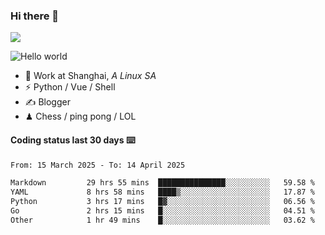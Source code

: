 ### Hi there 👋
![](https://komarev.com/ghpvc/?username=Xuhandsome)


<img src="https://github-readme-stats.vercel.app/api?username=XuHandsome&show_icons=true&theme=merko" alt="Hello world">

<br/>

- 🍻  Work at Shanghai, _A Linux SA_
- ⚡  Python / Vue / Shell
- ✍️  Blogger
- ♟  Chess / ping pong / LOL

#### Coding status last 30 days ⌨️

<!--START_SECTION:waka-->

```txt
From: 15 March 2025 - To: 14 April 2025

Markdown         29 hrs 55 mins  ███████████████░░░░░░░░░░   59.58 %
YAML             8 hrs 58 mins   ████▒░░░░░░░░░░░░░░░░░░░░   17.87 %
Python           3 hrs 17 mins   █▓░░░░░░░░░░░░░░░░░░░░░░░   06.56 %
Go               2 hrs 15 mins   █░░░░░░░░░░░░░░░░░░░░░░░░   04.51 %
Other            1 hr 49 mins    █░░░░░░░░░░░░░░░░░░░░░░░░   03.62 %
```

<!--END_SECTION:waka-->
